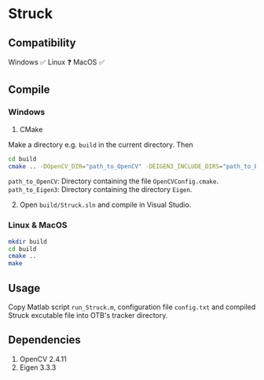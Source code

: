 # Struck

## Compatibility
Windows :white_check_mark: Linux :question: MacOS :white_check_mark:  

## Compile
### Windows
1. CMake

Make a directory e.g. `build` in the current directory. Then  
```sh
cd build
cmake .. -DOpenCV_DIR="path_to_OpenCV" -DEIGEN3_INCLUDE_DIRS="path_to_Eigen3"
```
`path_to_OpenCV`: Directory containing the file `OpenCVConfig.cmake`.  
`path_to_Eigen3`: Directory containing the directory `Eigen`.  

2. Open `build/Struck.sln` and compile in Visual Studio.

### Linux & MacOS
```sh
mkdir build
cd build
cmake ..
make
```

## Usage
Copy Matlab script `run_Struck.m`, configuration file `config.txt` and compiled Struck excutable file into OTB's tracker directory.

## Dependencies
1. OpenCV 2.4.11
2. Eigen 3.3.3